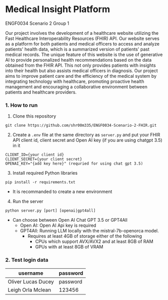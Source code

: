 # Medical Insight Platform
ENGF0034 Scenario 2 Group 1

Our project involves the development of a healthcare website utilizing the Fast Healthcare Interoperability Resources (FHIR) API. Our website serves as a platform for both patients and medical officers to access and analyze patients' health data, which is a summarized version of patients' past medical records. The unique feature of this website is the use of generative AI to provide personalized health recommendations based on the data obtained from the FHIR API. This not only provides patients with insights into their health but also assists medical officers in diagnosis. Our project aims to improve patient care and the efficiency of the medical system by integrating technology with healthcare, promoting proactive health management and encouraging a collaborative environment between patients and healthcare providers.

### 1. How to run
1. Clone this repository
```
git clone https://github.com/shr00m335/ENGF0034-Scenario-2-FHIR.git
```
2. Create a `.env` file at the same directory as `server.py` and put your FHIR API client id, client secret and Open AI key (if you are using chatgpt 3.5) in it
```
CLIENT_ID={your client id}
CLIENT_SECRET={your client secret}
OPENAI_KEY="{add key here}" (requried for using chat gpt 3.5)
```
3. Install required Python libraries 
```
pip install -r requirements.txt
```
- It is recommanded to create a new environment
4. Run the server
```
python server.py [port] [openai|gpt4all]
```
- Can choose between Open AI Chat GPT 3.5 or GPT4All
    - Open AI: Open AI Api key is required
    - GPT4All: Running LLM locally with the mistral-7b-openorca model. 
        - Requires at least 4GB of storage either of the following
            - CPUs which support AVX/AVX2 and at least 8GB of RAM
            - GPUs with at least 8GB of VRAM

### 2. Test login data

|username|password|
|-|-|
|Oliver Lucas Ducey|password|
|Leigh Orla Mclean|123456|
